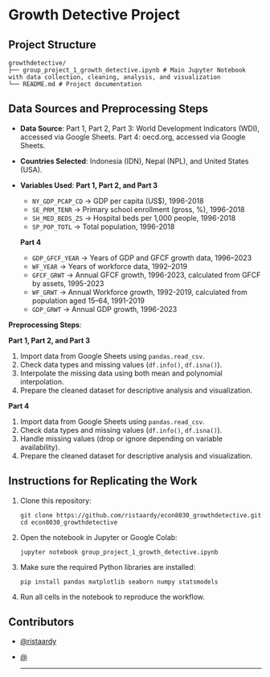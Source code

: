 # Growth Detective Project

## Project Structure

```
growthdetective/
├── group_project_1_growth_detective.ipynb # Main Jupyter Notebook with data collection, cleaning, analysis, and visualization
└── README.md # Project documentation

```

## Data Sources and Preprocessing Steps
- **Data Source**:
  Part 1, Part 2, Part 3: World Development Indicators (WDI), accessed via Google Sheets.
  Part 4: oecd.org, accessed via Google Sheets.

- **Countries Selected**: Indonesia (IDN), Nepal (NPL), and United States (USA).  

- **Variables Used**:
  **Part 1, Part 2, and Part 3**
  - `NY_GDP_PCAP_CD` → GDP per capita (US$), 1996-2018  
  - `SE_PRM_TENR` → Primary school enrollment (gross, %), 1996-2018  
  - `SH_MED_BEDS_ZS` → Hospital beds per 1,000 people, 1996-2018  
  - `SP_POP_TOTL` → Total population, 1996-2018
  
  **Part 4**
  - `GDP_GFCF_YEAR` → Years of GDP and GFCF growth data, 1996–2023
  - `WF_YEAR` → Years of workforce data, 1992–2019
  - `GFCF_GRWT` → Annual GFCF growth, 1996-2023, calculated from GFCF by assets, 1995-2023
  - `WF_GRWT` → Annual Workforce growth, 1992-2019, calculated from population aged 15–64, 1991-2019
  - `GDP_GRWT` → Annual GDP growth, 1996-2023

**Preprocessing Steps**:

**Part 1, Part 2, and Part 3**
1. Import data from Google Sheets using `pandas.read_csv`.  
2. Check data types and missing values (`df.info()`, `df.isna()`).  
3. Interpolate the missing data using both mean and polynomial interpolation.  
4. Prepare the cleaned dataset for descriptive analysis and visualization.  

**Part 4**
1. Import data from Google Sheets using `pandas.read_csv`.
2. Check data types and missing values (`df.info()`, `df.isna()`).
3. Handle missing values (drop or ignore depending on variable availability).
4. Prepare the cleaned dataset for descriptive analysis and visualization.

## Instructions for Replicating the Work
1. Clone this repository:
   ```
   git clone https://github.com/ristaardy/econ8030_growthdetective.git
   cd econ8030_growthdetective
   ```

2. Open the notebook in Jupyter or Google Colab:
   ```
   jupyter notebook group_project_1_growth_detective.ipynb
   ```

3. Make sure the required Python libraries are installed:
   ```
   pip install pandas matplotlib seaborn numpy statsmodels
   ```
4. Run all cells in the notebook to reproduce the workflow.

## Contributors
- [@ristaardy](https://github.com/ristaardy)  
- [@](https://github.com/username)

   ---
